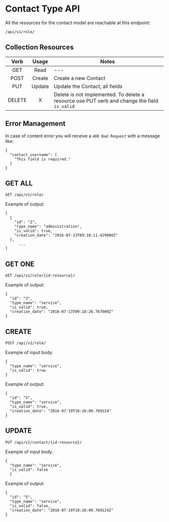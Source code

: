 # Contact Type API

All the resources for the contact model are reachable at this endpoint:

    /api/v1/role/

## Collection Resources

| Verb  | Usage | Notes  |
| :---: | :---: |   ---  |
| GET   | Read  |   ---  |
| POST  | Create| Create a new Contact |
| PUT   | Update| Update the Contact, all fields|
| DELETE|   X   | Delete is not implemented. To delete a resource use PUT verb and change the field `is_valid` |

## Error Management

In case of content error you will receive a `400 Bad Request` with a message like:

    {
      "contact_username": [
        "This field is required."
      ]
    }

## GET ALL

    GET /api/v1/role/

Example of output:

    [
      {
        "id": "2",
        "type_name": "administration",
        "is_valid": true,
        "creation_date": "2016-07-13T09:18:11.429000Z"
      },
          ...
    ]

## GET ONE

    GET /api/v1/role/{id-resource}/

Example of output:

    {
      "id": "3",
      "type_name": "service",
      "is_valid": true,
      "creation_date": "2016-07-13T09:18:26.767000Z"
    }

## CREATE

    POST /api/v1/role/

Example of input body:

    {
      "type_name": "service",
      "is_valid": true
    }

Example of output:

    {
      "id": "5",
      "type_name": "service",
      "is_valid": true,
      "creation_date": "2016-07-19T10:26:09.769124"
    }

## UPDATE

    PUT /api/v1/contact/{id-resource}/

Example of input body:

    {
      "type_name": "service",
      "is_valid": false
      }

Example of output:

    {
      "id": "5",
      "type_name": "service",
      "is_valid": false,
      "creation_date": "2016-07-19T10:26:09.769124Z"
    }